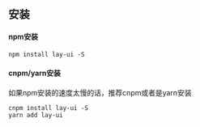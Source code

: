 ## 安装

#### npm安装

```npm
npm install lay-ui -S
```

#### cnpm/yarn安装

如果npm安装的速度太慢的话，推荐cnpm或者是yarn安装

```
cnpm install lay-ui -S
yarn add lay-ui
```
